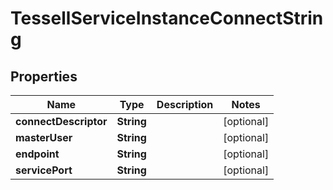 

# TessellServiceInstanceConnectString


## Properties

Name | Type | Description | Notes
------------ | ------------- | ------------- | -------------
**connectDescriptor** | **String** |  |  [optional]
**masterUser** | **String** |  |  [optional]
**endpoint** | **String** |  |  [optional]
**servicePort** | **String** |  |  [optional]



